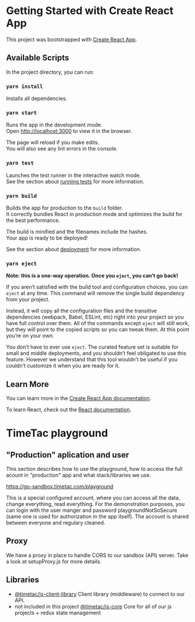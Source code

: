# Getting Started with Create React App

This project was bootstrapped with [Create React App](https://github.com/facebook/create-react-app).

## Available Scripts

In the project directory, you can run:

### `yarn install`

Installs all dependencies.

### `yarn start`

Runs the app in the development mode.\
Open [http://localhost:3000](http://localhost:3000) to view it in the browser.

The page will reload if you make edits.\
You will also see any lint errors in the console.

### `yarn test`

Launches the test runner in the interactive watch mode.\
See the section about [running tests](https://facebook.github.io/create-react-app/docs/running-tests) for more information.

### `yarn build`

Builds the app for production to the `build` folder.\
It correctly bundles React in production mode and optimizes the build for the best performance.

The build is minified and the filenames include the hashes.\
Your app is ready to be deployed!

See the section about [deployment](https://facebook.github.io/create-react-app/docs/deployment) for more information.

### `yarn eject`

**Note: this is a one-way operation. Once you `eject`, you can’t go back!**

If you aren’t satisfied with the build tool and configuration choices, you can `eject` at any time. This command will remove the single build dependency from your project.

Instead, it will copy all the configuration files and the transitive dependencies (webpack, Babel, ESLint, etc) right into your project so you have full control over them. All of the commands except `eject` will still work, but they will point to the copied scripts so you can tweak them. At this point you’re on your own.

You don’t have to ever use `eject`. The curated feature set is suitable for small and middle deployments, and you shouldn’t feel obligated to use this feature. However we understand that this tool wouldn’t be useful if you couldn’t customize it when you are ready for it.

## Learn More

You can learn more in the [Create React App documentation](https://facebook.github.io/create-react-app/docs/getting-started).

To learn React, check out the [React documentation](https://reactjs.org/).

# TimeTac playground

## "Production" aplication and user

This section describes how to use the playground, how to access the full acount in "production" app and what stack/libraries we use.

https://go-sandbox.timetac.com/playground

This is a special configured account, where you can access all the data, change everything, read everything. For the demonstration purposes, you can login with the user manger and password playgroundNotSoSecure (same one is used for authorization in the app itself). The account is shared between everyone and regulary cleaned. 

## Proxy

We have a proxy in place to handle CORS to our sandbox (API) server. Take a look at setupProxy.js for more details.

## Libraries
- [@timetac/js-client-library](https://github.com/TimeTac/js-client-library) Client library (middleware) to connect to our API.
- not included in this project [@timetac/js-core](https://github.com/TimeTac/js-core) Core for all of our js projects + redux state management